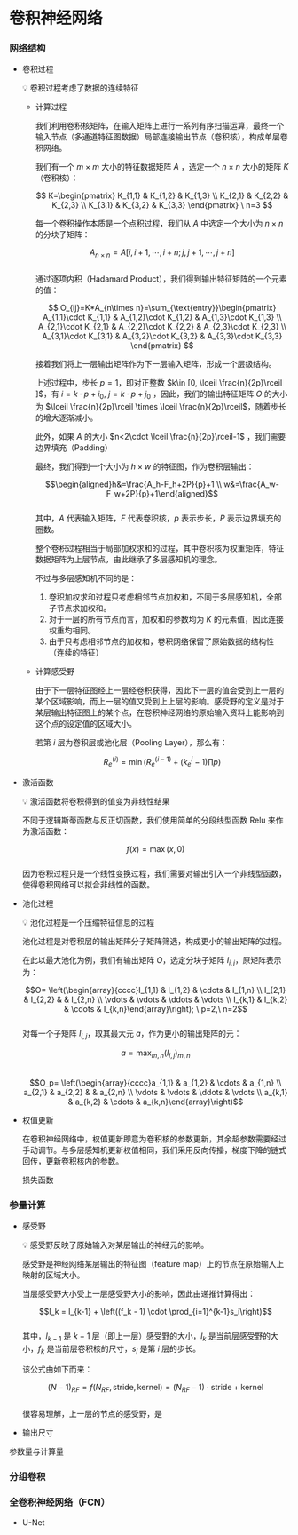 # 卷积神经网络

### 网络结构

- 卷积过程
    
    <aside>
    💡 卷积过程考虑了数据的连续特征
    
    </aside>
    
    - 计算过程
        
        我们利用卷积核矩阵，在输入矩阵上进行一系列有序扫描运算，最终一个输入节点（多通道特征图数据）局部连接输出节点（卷积核），构成单层卷积网络。
        
        我们有一个 $m\times m$ 大小的特征数据矩阵 $A$ ，选定一个 $n\times n$ 大小的矩阵 $K$（卷积核）：
        
        $$
        K=\begin{pmatrix}  
          K_{1,1} & K_{1,2} & K_{1,3} \\  
          K_{2,1} & K_{2,2} & K_{2,3} \\  
          K_{3,1} & K_{3,2} & K_{3,3}  
          \end{pmatrix} \ n=3
        $$
        
        每一个卷积操作本质是一个点积过程，我们从 $A$ 中选定一个大小为 $n\times n$ 的分块子矩阵：
        
      $$A_{n\times n}=A[i,i+1,\cdots ,i+n;j,j+1,\cdots ,j+n]$$        
        通过逐项内积（Hadamard Product），我们得到输出特征矩阵的一个元素的值：
        
        $$
        O_{ij}=K*A_{n\times n}=\sum_{\text{entry}}\begin{pmatrix}  
          A_{1,1}\cdot K_{1,1} & A_{1,2}\cdot K_{1,2} & A_{1,3}\cdot K_{1,3} \\  
          A_{2,1}\cdot K_{2,1} & A_{2,2}\cdot K_{2,2} & A_{2,3}\cdot K_{2,3} \\  
          A_{3,1}\cdot K_{3,1} & A_{3,2}\cdot K_{3,2} & A_{3,3}\cdot K_{3,3}  
        \end{pmatrix} 
        $$
        
        接着我们将上一层输出矩阵作为下一层输入矩阵，形成一个层级结构。
        
        上述过程中，步长 $p=1$，即对正整数 $k\in [0, \lceil \frac{n}{2p}\rceil ]$，有 $i=k\cdot p+i_0,\ j=k\cdot p+j_0$ ，因此，我们的输出特征矩阵 $O$ 的大小为 $\lceil \frac{n}{2p}\rceil \times \lceil \frac{n}{2p}\rceil$，随着步长的增大逐渐减小。
        
        此外，如果 $A$ 的大小 $n<2\cdot \lceil \frac{n}{2p}\rceil-1$ ，我们需要边界填充（Padding）
        
        最终，我们得到一个大小为 $h\times w$ 的特征图，作为卷积层输出：
        
      $$\begin{aligned}h&=\frac{A_h-F_h+2P}{p}+1 \\ w&=\frac{A_w-F_w+2P}{p}+1\end{aligned}$$        
        其中，$A$ 代表输入矩阵，$F$ 代表卷积核，$p$ 表示步长，$P$ 表示边界填充的圈数。
        
        整个卷积过程相当于局部加权求和的过程，其中卷积核为权重矩阵，特征数据矩阵为上层节点，由此继承了多层感知机的理念。
        
        不过与多层感知机不同的是：
        
        1. 卷积加权求和过程只考虑相邻节点加权和，不同于多层感知机，全部子节点求加权和。
        2. 对于一层的所有节点而言，加权和的参数均为 $K$ 的元素值，因此连接权重均相同。
        3. 由于只考虑相邻节点的加权和，卷积网络保留了原始数据的结构性（连续的特征）
    - 计算感受野
        
        由于下一层特征图经上一层经卷积获得，因此下一层的值会受到上一层的某个区域影响，而上一层的值又受到上上层的影响。感受野的定义是对于某层输出特征图上的某个点，在卷积神经网络的原始输入资料上能影响到这个点的设定值的区域大小。
        
        若第 $i$ 层为卷积层或池化层（Pooling Layer），那么有：
        
      $$R_e^{(i)}=\min\left( R_e^{(i-1)}+(k_e^{i}-1)\prod p \right)$$        
- 激活函数
    
    <aside>
    💡 激活函数将卷积得到的值变为非线性结果
    
    </aside>
    
    不同于逻辑斯蒂函数与反正切函数，我们使用简单的分段线型函数 Relu 来作为激活函数：
    
    $$f(x)=\max{(x,0)}$$    
    因为卷积过程只是一个线性变换过程，我们需要对输出引入一个非线型函数，使得卷积网络可以拟合非线性的函数。
    
- 池化过程
    
    <aside>
    💡 池化过程是一个压缩特征信息的过程
    
    </aside>
    
    池化过程是对卷积层的输出矩阵分子矩阵筛选，构成更小的输出矩阵的过程。
    
    在此以最大池化为例，我们有输出矩阵 $O$，选定分块子矩阵 $I_{i,j}$，原矩阵表示为：
    
    $$O= \left(\begin{array}{cccc}I_{1,1} & I_{1,2} & \cdots & I_{1,n} \\ I_{2,1} & I_{2,2} & & I_{2,n} \\ \vdots & \vdots & \ddots & \vdots \\ I_{k,1} & I_{k,2} & \cdots & I_{k,n}\end{array}\right); \ p=2,\ n=2$$    
    对每一个子矩阵 $I_{i,j}$，取其最大元 $a$，作为更小的输出矩阵的元：
    
    $$a=\max_{m,n}{(I_{i,j})}_{m,n}$$    
    $$O_p= \left(\begin{array}{cccc}a_{1,1} & a_{1,2} & \cdots & a_{1,n} \\ a_{2,1} & a_{2,2} & & a_{2,n} \\ \vdots & \vdots & \ddots & \vdots \\ a_{k,1} & a_{k,2} & \cdots & a_{k,n}\end{array}\right)$$    
- 权值更新
    
    在卷积神经网络中，权值更新即意为卷积核的参数更新，其余超参数需要经过手动调节。与多层感知机更新权值相同，我们采用反向传播，梯度下降的链式回传，更新卷积核内的参数。
    
    损失函数
    

### 参量计算

- 感受野
    
    <aside>
    💡 感受野反映了原始输入对某层输出的神经元的影响。
    
    </aside>
    
    感受野是神经网络某层输出的特征图（feature map）上的节点在原始输入上映射的区域大小。
    
    当层感受野大小受上一层感受野大小的影响，因此由递推计算得出：
    
    $$l_k = l_{k-1} + \left((f_k - 1) \cdot \prod_{i=1}^{k-1}s_i\right)$$    
    其中，$l_{k-1}$ 是 $k-1$ 层（即上一层）感受野的大小，$l_k$ 是当前层感受野的大小，$f_k$ 是当前层卷积核的尺寸，$s_i$ 是第 $i$  层的步长。
    
    该公式由如下而来：
    
    $$(N-1)_{RF} = f(N_{RF}, \text{stride}, \text{kernel}) = (N_{RF} - 1) \cdot \text{stride} + \text{kernel}$$    
    很容易理解，上一层的节点的感受野，是
    
- 输出尺寸
    
    

参数量与计算量

### 分组卷积

### 全卷积神经网络（FCN）

- U-Net
